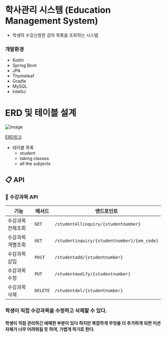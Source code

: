 
# 학사관리 시스템 (Education Management System)
 + 학생의 수강신청한 강의 목록을 조회하는 시스템

### 개발환경
  + Kotiln
  + Spring Boot
  + JPA
  + Thymeleaf
  + Gradle
  + MySQL
  + IntelliJ

# ERD 및 테이블 설계

![Image](https://github.com/user-attachments/assets/a714cea7-9d6a-4a77-ad68-e890ba3d97e6)

[ERD링크](https://www.erdcloud.com/d/4G4nwekLFbzPqW3zC)

+ 테이블 목록
  * student
   * taking classes
   * all the subjects
 
 ## 📋 **API**

### 👤 **수강과목 API**

| 기능            | 메서드   | 엔드포인트                       |
|-----------------|----------|----------------------------------|
| 수강과목전체조회  | `GET`   | `/studentAllinquiry/{studentnumber}`                     |
| 수강과목개별조회  | `GET`   | `/studentinquiry/{studentnumber}/{em_code}`                     |
| 수강과목삽입  | `POST`   | `/studentadd/{studentnumber}`                     |
| 수강과목수정    | `PUT`   | `/studentmodify/{studentnumber}`               |
| 수강과목삭제  | `DELETE`   | `/studentdel/{studentnumber}`              |

### 학생이 직접 수강과목을 수정하고 삭제할 수 있다.
#### 학생이 직접 관리하긴 애매한 부분이 있다 하지만 복잡하게 무엇을 더 추가하게 되면 미션 자체가 너무 어려워질 듯 하여, 가볍게 하기로 한다.
